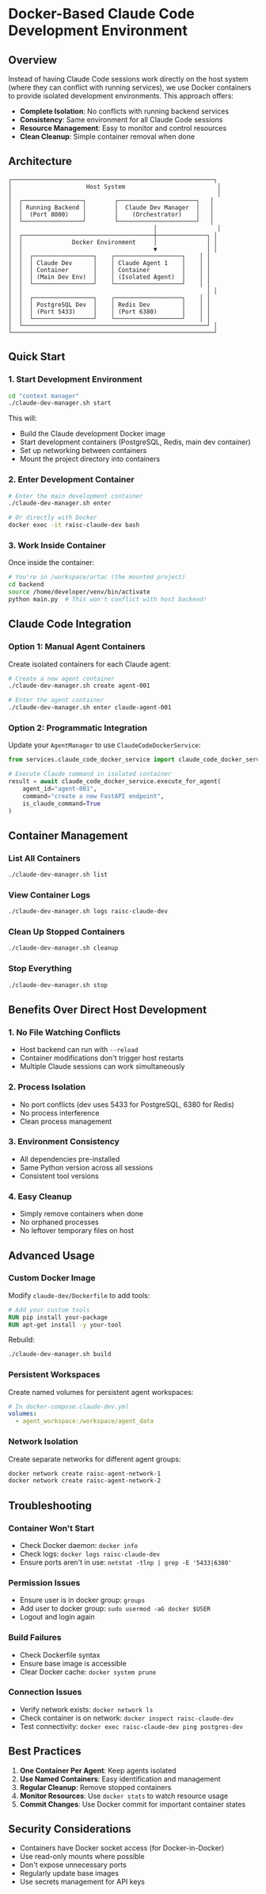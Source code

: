 # Docker-Based Claude Code Development Environment

## Overview

Instead of having Claude Code sessions work directly on the host system (where they can conflict with running services), we use Docker containers to provide isolated development environments. This approach offers:

- **Complete Isolation**: No conflicts with running backend services
- **Consistency**: Same environment for all Claude Code sessions
- **Resource Management**: Easy to monitor and control resources
- **Clean Cleanup**: Simple container removal when done

## Architecture

```
┌─────────────────────────────────────────────────────────┐
│                     Host System                          │
│                                                          │
│  ┌─────────────────┐        ┌──────────────────────┐   │
│  │ Running Backend │        │  Claude Dev Manager  │   │
│  │  (Port 8000)    │        │    (Orchestrator)    │   │
│  └─────────────────┘        └──────────────────────┘   │
│                                        │                 │
│  ┌─────────────────────────────────────┼──────────────┐ │
│  │              Docker Environment     │              │ │
│  │                                     ▼              │ │
│  │  ┌─────────────────┐    ┌───────────────────┐    │ │
│  │  │ Claude Dev      │    │ Claude Agent 1    │    │ │
│  │  │ Container       │    │ Container         │    │ │
│  │  │ (Main Dev Env)  │    │ (Isolated Agent)  │    │ │
│  │  └─────────────────┘    └───────────────────┘    │ │
│  │                                                    │ │
│  │  ┌─────────────────┐    ┌───────────────────┐    │ │
│  │  │ PostgreSQL Dev  │    │ Redis Dev         │    │ │
│  │  │ (Port 5433)     │    │ (Port 6380)       │    │ │
│  │  └─────────────────┘    └───────────────────┘    │ │
│  └────────────────────────────────────────────────────┘ │
└─────────────────────────────────────────────────────────┘
```

## Quick Start

### 1. Start Development Environment

```bash
cd "context manager"
./claude-dev-manager.sh start
```

This will:
- Build the Claude development Docker image
- Start development containers (PostgreSQL, Redis, main dev container)
- Set up networking between containers
- Mount the project directory into containers

### 2. Enter Development Container

```bash
# Enter the main development container
./claude-dev-manager.sh enter

# Or directly with Docker
docker exec -it raisc-claude-dev bash
```

### 3. Work Inside Container

Once inside the container:
```bash
# You're in /workspace/artac (the mounted project)
cd backend
source /home/developer/venv/bin/activate
python main.py  # This won't conflict with host backend!
```

## Claude Code Integration

### Option 1: Manual Agent Containers

Create isolated containers for each Claude agent:

```bash
# Create a new agent container
./claude-dev-manager.sh create agent-001

# Enter the agent container
./claude-dev-manager.sh enter claude-agent-001
```

### Option 2: Programmatic Integration

Update your `AgentManager` to use `ClaudeCodeDockerService`:

```python
from services.claude_code_docker_service import claude_code_docker_service

# Execute Claude command in isolated container
result = await claude_code_docker_service.execute_for_agent(
    agent_id="agent-001",
    command="create a new FastAPI endpoint",
    is_claude_command=True
)
```

## Container Management

### List All Containers
```bash
./claude-dev-manager.sh list
```

### View Container Logs
```bash
./claude-dev-manager.sh logs raisc-claude-dev
```

### Clean Up Stopped Containers
```bash
./claude-dev-manager.sh cleanup
```

### Stop Everything
```bash
./claude-dev-manager.sh stop
```

## Benefits Over Direct Host Development

### 1. No File Watching Conflicts
- Host backend can run with `--reload`
- Container modifications don't trigger host restarts
- Multiple Claude sessions can work simultaneously

### 2. Process Isolation
- No port conflicts (dev uses 5433 for PostgreSQL, 6380 for Redis)
- No process interference
- Clean process management

### 3. Environment Consistency
- All dependencies pre-installed
- Same Python version across all sessions
- Consistent tool versions

### 4. Easy Cleanup
- Simply remove containers when done
- No orphaned processes
- No leftover temporary files on host

## Advanced Usage

### Custom Docker Image

Modify `claude-dev/Dockerfile` to add tools:

```dockerfile
# Add your custom tools
RUN pip install your-package
RUN apt-get install -y your-tool
```

Rebuild:
```bash
./claude-dev-manager.sh build
```

### Persistent Workspaces

Create named volumes for persistent agent workspaces:

```yaml
# In docker-compose.claude-dev.yml
volumes:
  - agent_workspace:/workspace/agent_data
```

### Network Isolation

Create separate networks for different agent groups:

```bash
docker network create raisc-agent-network-1
docker network create raisc-agent-network-2
```

## Troubleshooting

### Container Won't Start
- Check Docker daemon: `docker info`
- Check logs: `docker logs raisc-claude-dev`
- Ensure ports aren't in use: `netstat -tlnp | grep -E '5433|6380'`

### Permission Issues
- Ensure user is in docker group: `groups`
- Add user to docker group: `sudo usermod -aG docker $USER`
- Logout and login again

### Build Failures
- Check Dockerfile syntax
- Ensure base image is accessible
- Clear Docker cache: `docker system prune`

### Connection Issues
- Verify network exists: `docker network ls`
- Check container is on network: `docker inspect raisc-claude-dev`
- Test connectivity: `docker exec raisc-claude-dev ping postgres-dev`

## Best Practices

1. **One Container Per Agent**: Keep agents isolated
2. **Use Named Containers**: Easy identification and management
3. **Regular Cleanup**: Remove stopped containers
4. **Monitor Resources**: Use `docker stats` to watch resource usage
5. **Commit Changes**: Use Docker commit for important container states

## Security Considerations

- Containers have Docker socket access (for Docker-in-Docker)
- Use read-only mounts where possible
- Don't expose unnecessary ports
- Regularly update base images
- Use secrets management for API keys